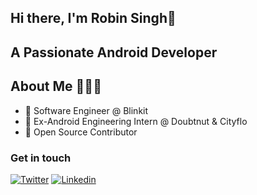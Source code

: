 ## Hi there, I'm Robin Singh👋

## A Passionate Android Developer

## About Me 🤷🏻‍♂️
* 📱 Software Engineer @ Blinkit
* 📱 Ex-Android Engineering Intern @ Doubtnut & Cityflo
* 📝 Open Source Contributor

### Get in touch
[![Twitter](https://img.shields.io/badge/-Twitter-222222?style=flat-square&logo=twitter&color=blue&logoColor=white&link=https://twitter.com/Rob_729/)](https://twitter.com/Rob_729/)
[![Linkedin](https://img.shields.io/badge/-LinkedIn-222222?style=flat-square&logo=Linkedin&color=blue&logoColor=white&link=https://www.linkedin.com/in/rob729/)](https://www.linkedin.com/in/rob729/)
